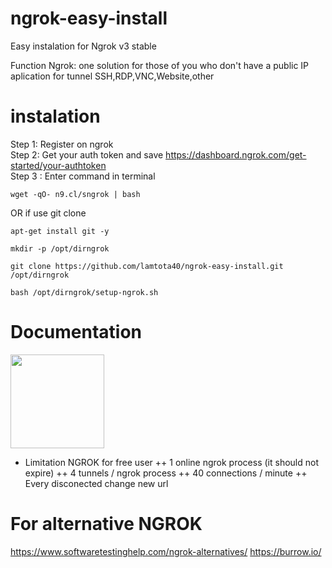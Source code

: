 # ngrok-easy-install
Easy instalation for Ngrok v3 stable

Function Ngrok: one solution for those of you who don't have a public IP <br>
aplication for tunnel SSH,RDP,VNC,Website,other

# instalation
Step 1: Register on ngrok <br>
Step 2: Get your auth token and save https://dashboard.ngrok.com/get-started/your-authtoken <br>
Step 3 : Enter command in terminal
```console
wget -qO- n9.cl/sngrok | bash
```
OR if use git clone
```console
apt-get install git -y
```
```console
mkdir -p /opt/dirngrok
```
```console
git clone https://github.com/lamtota40/ngrok-easy-install.git /opt/dirngrok
```
```console
bash /opt/dirngrok/setup-ngrok.sh
```

# Documentation
<img src="https://user-images.githubusercontent.com/26719371/215472523-183ef332-3c92-491d-bac3-ae0b66a5c130.jpg" width="150">

- Limitation NGROK for free user
++ 1 online ngrok process (it should not expire)
++ 4 tunnels / ngrok process
++ 40 connections / minute
++ Every disconected change new url

# For alternative NGROK
https://www.softwaretestinghelp.com/ngrok-alternatives/
https://burrow.io/
